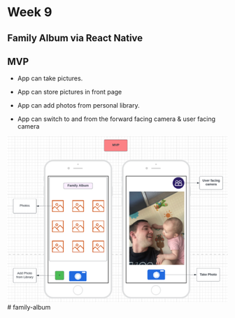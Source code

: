 # Week 9

## Family Album via React Native

## MVP

- App can take pictures.

- App can store pictures in front page

- App can add photos from personal library.

- App can switch to and from the forward facing camera & user facing camera

![img](./assets/MVP.png)# family-album
